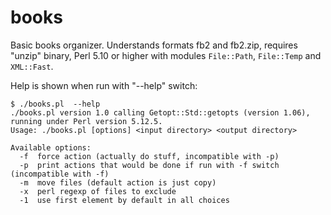 books
=====

Basic books organizer. Understands formats fb2 and fb2.zip, requires "unzip" binary, Perl 5.10 or higher with modules `File::Path`, `File::Temp` and `XML::Fast`.

Help is shown when run with "--help" switch:

```
$ ./books.pl  --help
./books.pl version 1.0 calling Getopt::Std::getopts (version 1.06),
running under Perl version 5.12.5.
Usage: ./books.pl [options] <input directory> <output directory>

Available options:
  -f  force action (actually do stuff, incompatible with -p)
  -p  print actions that would be done if run with -f switch (incompatible with -f)
  -m  move files (default action is just copy)
  -x  perl regexp of files to exclude
  -1  use first element by default in all choices
```
